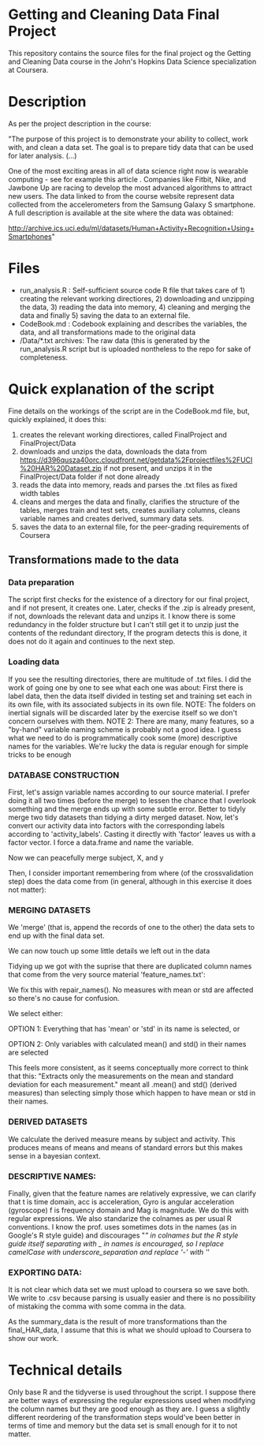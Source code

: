 # Getting and Cleaning Data Final Project

This repository contains the source files for the final project og the Getting and Cleaning Data course in the John's Hopkins Data Science specialization at Coursera.

# Description

As per the project description in the course:

"The purpose of this project is to demonstrate your ability to collect, work with, and clean a data set. The goal is to prepare tidy data that can be used for later analysis. (...)

One of the most exciting areas in all of data science right now is wearable computing - see for example this article . Companies like Fitbit, Nike, and Jawbone Up are racing to develop the most advanced algorithms to attract new users. The data linked to from the course website represent data collected from the accelerometers from the Samsung Galaxy S smartphone. A full description is available at the site where the data was obtained:

http://archive.ics.uci.edu/ml/datasets/Human+Activity+Recognition+Using+Smartphones"


# Files

* run_analysis.R : Self-sufficient source code R file that takes care of 1) creating the relevant working directiores, 2) downloading and unzipping the data, 3) reading the data into memory, 4) cleaning and merging the data and finally 5) saving the data to an external file.
* CodeBook.md : Codebook explaining and describes the variables, the data, and all transformations made to the original data
* /Data/*.txt archives: The raw data (this is generated by the run_analysis.R script but is uploaded nontheless to the repo for sake of completeness.

# Quick explanation of the script

Fine details on the workings of the script are in the CodeBook.md file, but, quickly explained, it does this:
1) creates the relevant working directiores, called FinalProject and FinalProject/Data
2) downloads and unzips the data, downloads the data from https://d396qusza40orc.cloudfront.net/getdata%2Fprojectfiles%2FUCI%20HAR%20Dataset.zip if not present, and unzips it in the FinalProject/Data folder if not done already
3) reads the data into memory, reads and parses the .txt files as fixed width tables
4) cleans and merges the data and finally, clarifies the structure of the tables, merges train and test sets, creates auxiliary columns, cleans variable names and creates derived, summary data sets.
5) saves the data to an external file, for the peer-grading requirements of Coursera

## Transformations made to the data

### Data preparation

The script first checks for the existence of a directory for our final project, and if not present, it creates one. Later, checks if the .zip is already present, if not, downloads the relevant data and unzips it. I know there is some redundancy in the folder structure but I can't still get it to unzip just the contents of the redundant directory, If the program detects this is done, it does not do it again and continues to the next step.

### Loading data

 If you see the resulting directories, there are multitude of .txt files. I did the work of going one by one to see what each one was about: 
 First there is label data, then the data itself divided in testing set and training set each in its own file, with its associated subjects   in its own file.
 NOTE: The folders on inertial signals will be discarded later by the exercise
 itself so we don't concern ourselves with them.
 NOTE 2: There are many, many features, so a "by-hand" variable naming scheme is probably not a good idea. I guess what we need to do is programmatically cook some (more) descriptive names for the variables. We're lucky the data is  regular enough for simple tricks to be enough

### DATABASE CONSTRUCTION 

 First, let's assign variable names according to our source material. I prefer doing it all two times (before the merge) to lessen the chance that  I overlook something and the merge ends up with some subtle error.  Better to tidyly merge two tidy datasets than tidying a dirty merged dataset. Now, let's convert our activity data into factors with the corresponding labels according to 'activity_labels'. Casting it directly with 'factor' leaves us with a factor vector. I force a data.frame and name the variable.

 Now we can peacefully merge subject, X, and y

 Then, I consider important remembering from where (of the crossvalidation step)
 does the data come from (in general, although in this exercise it does not matter):

### MERGING DATASETS 

 We 'merge' (that is, append the records of one to the other) the data sets to end up
 with the final data set.

 We can now touch up some little details we left out in the data

 Tidying up we got with the suprise that there are duplicated column names
 that come from the very source material 'feature_names.txt':

 We fix this with repair_names(). No measures with mean or std are affected so there's no
 cause for confusion.

 We select either:

 OPTION 1: Everything that has 'mean' or 'std' in its name is selected, or

 OPTION 2: Only variables with calculated mean() and std() in their names are selected

 This feels more consistent, as it seems conceptually more correct to think
 that this:
 "Extracts only the measurements on the mean and standard deviation for each measurement."
 meant all .mean() and std() (derived measures) than selecting
 simply those which happen to have mean or std in their names.

### DERIVED DATASETS 

 We calculate the derived measure means by subject and activity. This produces means of means
 and means of standard errors but this makes sense in a bayesian context.

### DESCRIPTIVE NAMES:

 Finally, given that the feature names are relatively expressive, we can
 clarify that t is time domain, acc is acceleration, Gyro is angular acceleration (gyroscope)
 f is frequency domain and Mag is magnitude. We do this with regular expressions.
 We also standarize the colnames as per usual R conventions. I know the prof. uses sometimes
 dots in the names (as in Google's R style guide) and discourages "_" in colnames but the
 R style guide itself separating with _ in names is encouraged, so I replace camelCase with
 underscore_separation and replace '-' with '_'
 
### EXPORTING DATA:

 It is not clear which data set we must upload to coursera so we save both.
 We write to .csv because parsing is usually easier and there is no
 possibility of mistaking the comma with some comma in the data.

 As the summary_data is the result of more transformations
 than the final_HAR_data, I assume that this is what we
 should upload to Coursera to show our work.

# Technical details

Only base R and the tidyverse is used throughout the script. I suppose there are better ways of expressing
the regular expressions used when modifying the column names but they are good enough as they are.
I guess a slightly different reordering of the transformation steps would've been better in terms
of time and memory but the data set is small enough for it to not matter.

